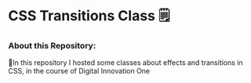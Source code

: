 # CSS Transitions Class 🗒️

### About this Repository:
🔹In this repository I hosted some classes about effects and transitions in CSS, in the course of Digital Innovation One
